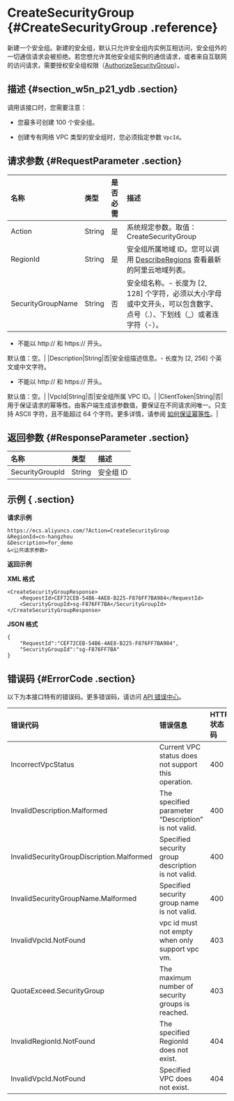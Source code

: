 # CreateSecurityGroup {#CreateSecurityGroup .reference}

新建一个安全组。新建的安全组，默认只允许安全组内实例互相访问，安全组外的一切通信请求会被拒绝。若您想允许其他安全组实例的通信请求，或者来自互联网的访问请求，需要授权安全组权限（[AuthorizeSecurityGroup](intl.zh-CN/API参考/安全组/AuthorizeSecurityGroup.md#)）。

## 描述 {#section_w5n_p21_ydb .section}

调用该接口时，您需要注意：

-   您最多可创建 100 个安全组。

-   创建专有网络 VPC 类型的安全组时，您必须指定参数 `VpcId`。


## 请求参数 {#RequestParameter .section}

|名称|类型|是否必需|描述|
|:-|:-|:---|:-|
|Action|String|是|系统规定参数。取值：CreateSecurityGroup|
|RegionId|String|是|安全组所属地域 ID。您可以调用 [DescribeRegions](intl.zh-CN/API参考/地域/DescribeRegions.md#) 查看最新的阿里云地域列表。|
|SecurityGroupName|String|否|安全组名称。-   长度为 \[2, 128\] 个字符，必须以大小字母或中文开头，可以包含数字、点号（.）、下划线（\_）或者连字符（-）。
-   不能以 http:// 和 https:// 开头。

默认值：空。|
|Description|String|否|安全组描述信息。-   长度为 \[2, 256\] 个英文或中文字符。
-   不能以 http:// 和 https:// 开头。

默认值：空。|
|VpcId|String|否|安全组所属 VPC ID。|
|ClientToken|String|否|用于保证请求的幂等性。由客户端生成该参数值，要保证在不同请求间唯一。只支持 ASCII 字符，且不能超过 64 个字符。更多详情，请参阅 [如何保证幂等性](intl.zh-CN/API参考/附录/如何保证幂等性.md#)。|

## 返回参数 {#ResponseParameter .section}

|名称|类型|描述|
|:-|:-|:-|
|SecurityGroupId|String|安全组 ID|

## 示例 { .section}

**请求示例** 

```
https://ecs.aliyuncs.com/?Action=CreateSecurityGroup
&RegionId=cn-hangzhou
&Description=for_demo
&<公共请求参数>
```

**返回示例** 

**XML 格式**

```
<CreateSecurityGroupResponse>
    <RequestId>CEF72CEB-54B6-4AE8-B225-F876FF7BA984</RequestId>
    <SecurityGroupId>sg-F876FF7BA</SecurityGroupId>
</CreateSecurityGroupResponse>
```

 **JSON 格式** 

```
{
    "RequestId":"CEF72CEB-54B6-4AE8-B225-F876FF7BA984",
    "SecurityGroupId":"sg-F876FF7BA"
}
```

## 错误码 {#ErrorCode .section}

以下为本接口特有的错误码。更多错误码，请访问 [API 错误中心](https://error-center.alibabacloud.com/status/product/Ecs)。

|错误代码|错误信息|HTTP 状态码|说明|
|:---|:---|:-------|:-|
|IncorrectVpcStatus|Current VPC status does not support this operation.|400|指定的 VPC 正在被创建、编辑或者删除，请稍后再试。|
|InvalidDescription.Malformed|The specified parameter “Description” is not valid.|400|指定的 `Description`不合法。|
|InvalidSecurityGroupDiscription.Malformed|Specified security group description is not valid.|400|指定的 `Description`不合法。|
|InvalidSecurityGroupName.Malformed|Specified security group name is not valid.|400|指定的 `SecurityGroupName`不合法。|
|InvalidVpcId.NotFound|vpc id must not empty when only support vpc vm.|403|参数 `VpcId` 不能为空。|
|QuotaExceed.SecurityGroup|The maximum number of security groups is reached.|403|您最多可以创建 100 个安全组。|
|InvalidRegionId.NotFound|The specified RegionId does not exist.|404|指定的 `RegionId` 不存在。|
|InvalidVpcId.NotFound|Specified VPC does not exist.|404|指定的 VPC 不存在。|

